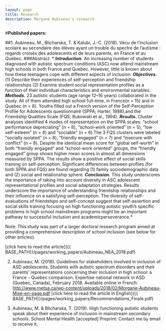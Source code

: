 ```yaml
---
layout: page
title: Research
description: Morgane Aubineau's research
---
```

#**Published papers:**

##1. Aubineau, M., Blicharska, T. & Kalubi, J.-C. (2018). Vécu de l’inclusion scolaire au secondaire des élèves ayant un trouble du spectre de l’autisme : regards croisés des adolescents et de leurs parents, en France et au Québec.
###Abstract. * _**Introduction.**_ An increasing number of students diagnosed with autistic spectrum conditions (ASC) now attend mainstream high schools
in both France and Quebec. However, little is known about how these teenagers cope with
different aspects of inclusion. _**Objectives.**_ (1) Describe their experiences of self-perception and friendship relationships (2) Examine student social representation profiles as a function of their individual characteristics and environmental variables. _**Methods.**_ 23 autistic students (age range 12–16 years) collaborated in the study. All of them attended high school full-time, in France(n = 15) and in Quebec (n = 8). Youths filled out a French version of the Self-Perception Profile for Adolescents questionnaire (SPPA; Harter, 1988),and the Friendship Qualities Scale (FQS; Bukowski et al., 1994). _**Results.**_ Cluster analyses identified 4 modes of representation on the SPPA scales: “school performance depreciating” (n = 8), “school-work oriented” (n = 5), “low self-esteem” (n = 4) and “sociable” (n = 6).The 3 FQS clusters were labeled “socially isolated” (n = 8), “friendly engaged” (n = 7) and “insecure with conflict” (n = 8). Despite the identical mean score for “global self-worth” in both “friendly engaged” and “school-work oriented” groups, the “friendly engaged” group shows higher mean scores in almost all dimensions measured by SPPA. The results show a positive effect of social skills training on self-perception. Significant differences between profiles (for both SPPA and FQS) are found regarding (1) family sociodemographic data and (2) social and relationship sphere. _**Conclusion.**_ This study underscores the importance of taking into account diversity in ASC adolescent representational profiles and social adaptation strategies. Results underscore the importance of understanding friendship relationships and their influence on a satisfying self-perception. The diversity of self-evaluations of friendships and self-concept suggest that self-assertion and social skills training focusing on high functioning autistic youth’s specific problems in high school mainstream programs might be an important pathway to successful inclusion and academicperseverance.*
<p>Note: This study was part of a larger doctoral research program aimed at providing a comprehensive description of school inclusion (see below for other articles).</p>
[click here to read the article]({{ BASE_PATH}}/pages/working_papers/Aubineau_NEA_2018.pdf)

2. Aubineau, M. (2018). Guidelines for stakeholders involved in inclusion of ASD adolescents. Students with autistic spectrum disorders and their parents' representations concerning their inclusion in high school: a France - Quebec comparison. Expertise national network in ASD (Quebec, Canada), February 2018.
Available online in French: http://www.rnetsa.ca/wp-content/uploads/2018/02/Morgane-Aubineau-Mise-en-page.pdf
[click here to read the article in English]({{ BASE_PATH}}/pages/working_papers/Recommendations_Finale.pdf)

3. Aubineau, M. & Blicharska, T. (2019). High functioning autistic students speak about their experience of inclusion in mainstream secondary schools. School Mental Health [accepted]
Preprint: Contact me by email to receive it.
<!-- Note: this is how to write a comment in HTML. Everything in here won't show up on your webpage.-->

<!--
To increase the size of the title, use fewer # in front of the paper title.
To decrease the size of the title, use more #.
To remove the italics, remove the * before and after the description
To remove the underline from the title, remove the <u> tags (<u> and </u>)
-->

